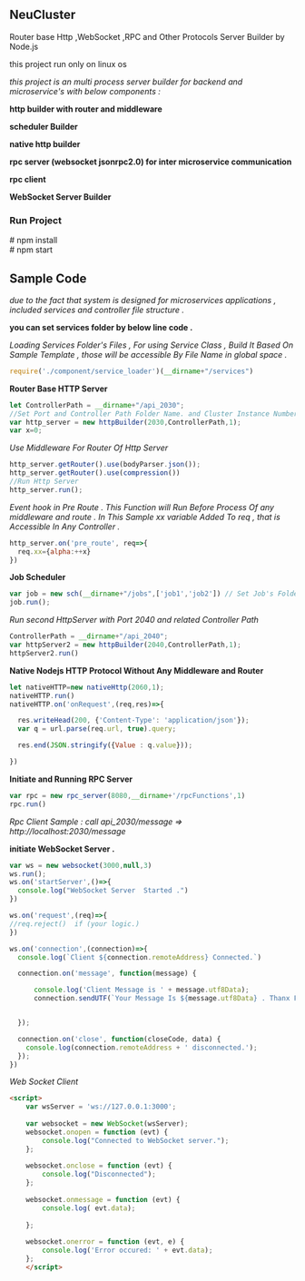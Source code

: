 ## NeuCluster 

Router base Http ,WebSocket ,RPC and  Other Protocols Server Builder by Node.js

this project run only on linux os

*this project is an multi process server builder for backend and microservice's with below components :*

**http builder with router and middleware**

**scheduler Builder**

**native http builder**

**rpc server (websocket jsonrpc2.0) for inter microservice communication**

**rpc client**

**WebSocket Server Builder**



### Run Project 

\# npm install<br>
\# npm start<br>

## Sample Code 

*due to the fact that system is designed for microservices applications , included services and controller file structure .*

**you can set services folder by below line code .**


*Loading Services Folder's Files , For using Service Class , Build It  Based On Sample Template ,
those will be  accessible By File Name in global space .*
```js
require('./component/service_loader')(__dirname+"/services")
```
**Router Base HTTP Server**
```js
let ControllerPath = __dirname+"/api_2030";
//Set Port and Controller Path Folder Name. and Cluster Instance Number
var http_server = new httpBuilder(2030,ControllerPath,1);
var x=0;
````
*Use Middleware For Router Of Http Server*
```js
http_server.getRouter().use(bodyParser.json());
http_server.getRouter().use(compression())
//Run Http Server
http_server.run();
```
*Event hook in Pre Route . This Function will Run Before Process Of any middleware and route .
 In This Sample xx variable Added To req , that is Accessible In Any Controller .*
```js
http_server.on('pre_route', req=>{
  req.xx={alpha:++x}
})
```



**Job Scheduler**
```js
var job = new sch(__dirname+"/jobs",['job1','job2']) // Set Job's Folder and File's
job.run();
```

*Run second HttpServer with Port 2040 and related Controller Path*
```js
ControllerPath = __dirname+"/api_2040";
var httpServer2 = new httpBuilder(2040,ControllerPath,1);
httpServer2.run()
```
**Native Nodejs HTTP Protocol Without Any Middleware and Router**
```js
let nativeHTTP=new nativeHttp(2060,1);
nativeHTTP.run()
nativeHTTP.on('onRequest',(req,res)=>{

  res.writeHead(200, {'Content-Type': 'application/json'});
  var q = url.parse(req.url, true).query;

  res.end(JSON.stringify({Value : q.value}));

})
````


**Initiate and Running RPC Server**
```js
var rpc = new rpc_server(8080,__dirname+'/rpcFunctions',1)
rpc.run()
```


*Rpc Client Sample  : call api_2030/message => http://localhost:2030/message*


**initiate WebSocket Server .**
```js
var ws = new websocket(3000,null,3)
ws.run();
ws.on('startServer',()=>{
  console.log("WebSocket Server  Started .")
})

ws.on('request',(req)=>{
//req.reject()  if (your logic.)
})

ws.on('connection',(connection)=>{
  console.log(`Client ${connection.remoteAddress} Connected.`)

  connection.on('message', function(message) {

      console.log('Client Message is ' + message.utf8Data);
      connection.sendUTF(`Your Message Is ${message.utf8Data} . Thanx For Message`);


  });

  connection.on('close', function(closeCode, data) {
    console.log(connection.remoteAddress + ' disconnected.');
  });
})
```

*Web Socket Client*

```html
<script>
    var wsServer = 'ws://127.0.0.1:3000';
    
    var websocket = new WebSocket(wsServer); 
    websocket.onopen = function (evt) { 
        console.log("Connected to WebSocket server.");
    }; 
    
    websocket.onclose = function (evt) { 
        console.log("Disconnected"); 
    }; 
    
    websocket.onmessage = function (evt) { 
        console.log( evt.data); 
    
    }; 
    
    websocket.onerror = function (evt, e) {
        console.log('Error occured: ' + evt.data);
    };
    </script> 
```